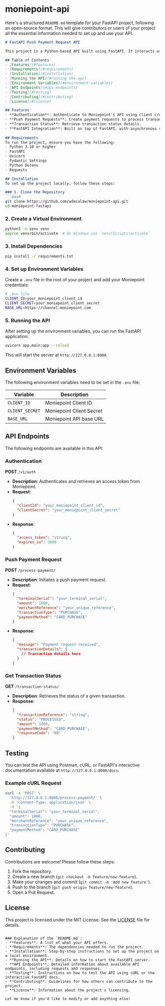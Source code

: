 # moniepoint-api
Here's a structured `README.md` template for your FastAPI project, following an open-source format. This will give contributors or users of your project all the essential information needed to set up and use your API.

```markdown
# FastAPI Push Payment Request API

This project is a Python-based API built using FastAPI. It interacts with Moniepoint's payment gateway to process payments, handle transactions, and retrieve payment statuses.

## Table of Contents
- [Features](#features)
- [Requirements](#requirements)
- [Installation](#installation)
- [Running the API](#running-the-api)
- [Environment Variables](#environment-variables)
- [API Endpoints](#api-endpoints)
- [Testing](#testing)
- [Contributing](#contributing)
- [License](#license)

## Features
- **Authentication**: Authenticate to Moniepoint's API using client credentials.
- **Push Payment Requests**: Create payment requests to process transactions via various methods (e.g., card, POS transfer).
- **Transaction Status**: Retrieve transaction status details.
- **FastAPI Integration**: Built on top of FastAPI, with asynchronous support for high performance.
  
## Requirements
To run the project, ensure you have the following:
- Python 3.10 or higher
- FastAPI
- Uvicorn
- Pydantic Settings
- Python Dotenv
- Requests

## Installation
To set up the project locally, follow these steps:

### 1. Clone the Repository
```bash
git clone https://github.com/adesalaw/moniepoint-api.git
cd moniepoint-fastapi
```

### 2. Create a Virtual Environment
```bash
python3 -m venv venv
source venv/bin/activate  # On Windows use `venv\Scripts\activate`
```

### 3. Install Dependencies
```bash
pip install -r requirements.txt
```

### 4. Set up Environment Variables
Create a `.env` file in the root of your project and add your Moniepoint credentials:

```bash
# .env file
CLIENT_ID=your_moniepoint_client_id
CLIENT_SECRET=your_moniepoint_client_secret
BASE_URL=https://channel.moniepoint.com
```

### 5. Running the API
After setting up the environment variables, you can run the FastAPI application:

```bash
uvicorn app.main:app --reload
```

This will start the server at `http://127.0.0.1:8000`.

## Environment Variables
The following environment variables need to be set in the `.env` file:

| Variable        | Description                         |
|-----------------|-------------------------------------|
| `CLIENT_ID`     | Moniepoint Client ID                |
| `CLIENT_SECRET` | Moniepoint Client Secret            |
| `BASE_URL`      | Moniepoint API base URL             |

## API Endpoints
The following endpoints are available in this API:

### Authentication
**POST** `/v1/auth`

- **Description**: Authenticates and retrieves an access token from Moniepoint.
- **Request**: 
    ```json
    {
      "clientId": "your_moniepoint_client_id",
      "clientSecret": "your_moniepoint_client_secret"
    }
    ```
- **Response**: 
    ```json
    {
      "access_token": "string",
      "expires_in": 3600
    }
    ```

### Push Payment Request
**POST** `/process-payment/`

- **Description**: Initiates a push payment request.
- **Request**: 
    ```json
    {
      "terminalSerial": "your_terminal_serial",
      "amount": 1000,
      "merchantReference": "your_unique_reference",
      "transactionType": "PURCHASE",
      "paymentMethod": "CARD_PURCHASE"
    }
    ```
- **Response**: 
    ```json
    {
      "message": "Payment request received",
      "transactionDetails": {
        // Transaction details here
      }
    }
    ```

### Get Transaction Status
**GET** `/transaction-status/`

- **Description**: Retrieves the status of a given transaction.
- **Response**: 
    ```json
    {
      "transactionReference": "string",
      "status": "PROCESSED",
      "amount": 1000,
      "paymentMethod": "CARD_PURCHASE",
      "responseCode": "00"
    }
    ```

## Testing
You can test the API using Postman, cURL, or FastAPI's interactive documentation available at `http://127.0.0.1:8000/docs`.

### Example cURL Request
```bash
curl -X 'POST' \
  'http://127.0.0.1:8000/process-payment/' \
  -H 'Content-Type: application/json' \
  -d '{
  "terminalSerial": "your_terminal_serial",
  "amount": 1000,
  "merchantReference": "your_unique_reference",
  "transactionType": "PURCHASE",
  "paymentMethod": "CARD_PURCHASE"
}'
```

## Contributing
Contributions are welcome! Please follow these steps:

1. Fork the repository.
2. Create a new branch (`git checkout -b feature/new-feature`).
3. Make your changes and commit (`git commit -m 'Add new feature'`).
4. Push to the branch (`git push origin feature/new-feature`).
5. Open a Pull Request.

## License
This project is licensed under the MIT License. See the [LICENSE](LICENSE) file for details.
```

### Explanation of the `README.md`:
- **Features**: A list of what your API offers.
- **Requirements**: The dependencies needed to run the project.
- **Installation**: Step-by-step instructions to set up the project on a local environment.
- **Running the API**: Details on how to start the FastAPI server.
- **API Endpoints**: Detailed information about available API endpoints, including requests and responses.
- **Testing**: Instructions on how to test the API using cURL or the interactive FastAPI docs.
- **Contributing**: Guidelines for how others can contribute to the project.
- **License**: Information about the project's licensing.

Let me know if you'd like to modify or add anything else!